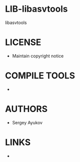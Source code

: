 LIB-libasvtools
===============

libasvtools


LICENSE
===============
* Maintain copyright notice

COMPILE TOOLS
===============
* 

AUTHORS
===============
* Sergey Ayukov

LINKS
===============
* 
